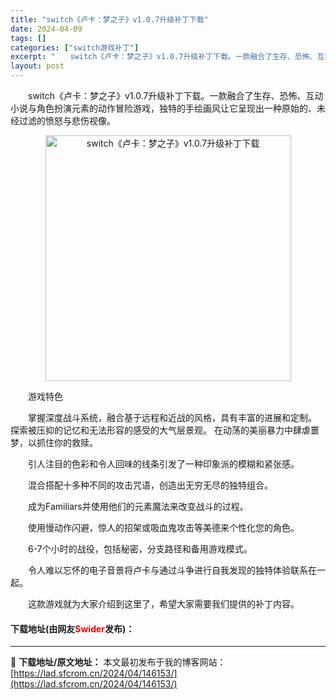 ```yaml
---
title: "switch《卢卡：梦之子》v1.0.7升级补丁下载"
date: 2024-04-09
tags: []
categories: ["switch游戏补丁"]
excerpt: "　　switch《卢卡：梦之子》v1.0.7升级补丁下载。一款融合了生存、恐怖、互动小说与角色扮演元素的动作冒险游戏，独特的手绘画风让它呈现出一种原始的、未经过滤的愤怒与悲伤视像。 　　游戏特色 　　掌握深度战斗系统，融合基于远程和近战的风格，具有丰富的进展和定制。 探索被压抑的记忆和无法形容的感受&hellip;"
layout: post
---
```


 <p>　　switch《卢卡：梦之子》v1.0.7升级补丁下载。一款融合了生存、恐怖、互动小说与角色扮演元素的动作冒险游戏，独特的手绘画风让它呈现出一种原始的、未经过滤的愤怒与悲伤视像。</p> <p align="center"><img align="" border="0" src="https://lad.sfcrom.cn/wp-content/uploads/2024/04/20240409_6615311f300f1.webp" width="393" alt="switch《卢卡：梦之子》v1.0.7升级补丁下载" /></p> <p>　　游戏特色</p> <p>　　掌握深度战斗系统，融合基于远程和近战的风格，具有丰富的进展和定制。 探索被压抑的记忆和无法形容的感受的大气层景观。 在动荡的美丽暴力中肆虐噩梦，以抓住你的救赎。</p> <p>　　引人注目的色彩和令人回味的线条引发了一种印象派的模糊和紧张感。</p> <p>　　混合搭配十多种不同的攻击咒语，创造出无穷无尽的独特组合。</p> <p>　　成为Familiars并使用他们的元素魔法来改变战斗的过程。</p> <p>　　使用慢动作闪避，惊人的招架或吸血鬼攻击等美德来个性化您的角色。</p> <p>　　6-7个小时的战役，包括秘密，分支路径和备用游戏模式。</p> <p>　　令人难以忘怀的电子音景将卢卡与通过斗争进行自我发现的独特体验联系在一起。</p> <p>　　这款游戏就为大家介绍到这里了，希望大家需要我们提供的补丁内容。</p> <p><h4>下载地址(由网友<font color="red">Swider</font>发布)：</h4></p> 

---
📖 **下载地址/原文地址：** 本文最初发布于我的博客网站：[https://lad.sfcrom.cn/2024/04/146153/](https://lad.sfcrom.cn/2024/04/146153/)
